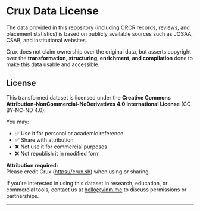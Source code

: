 # Crux Data License

The data provided in this repository (including ORCR records, reviews, and placement statistics) is based on publicly available sources such as JOSAA, CSAB, and institutional websites.

Crux does not claim ownership over the original data, but asserts copyright over the **transformation, structuring, enrichment, and compilation** done to make this data usable and accessible.

## License

This transformed dataset is licensed under the **Creative Commons Attribution-NonCommercial-NoDerivatives 4.0 International License** (CC BY-NC-ND 4.0).

You may:

- ✅ Use it for personal or academic reference
- ✅ Share with attribution
- ❌ Not use it for commercial purposes
- ❌ Not republish it in modified form

**Attribution required:**  
Please credit Crux (https://crux.sh) when using or sharing.

If you're interested in using this dataset in research, education, or commercial tools, contact us at [hello@vinm.me](mailto:hello@vinm.me) to discuss permissions or partnerships.

---
